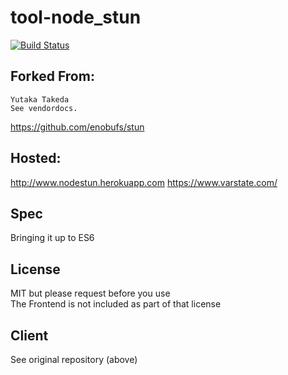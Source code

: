 # tool-node_stun

[![Build Status](https://travis-ci.org/Thoughtscript/Node_STUN.svg?branch=master)](https://travis-ci.org/Thoughtscript/Node_STUN)

## Forked From:

```
Yutaka Takeda
See vendordocs.
```

https://github.com/enobufs/stun

## Hosted:

http://www.nodestun.herokuapp.com
https://www.varstate.com/

## Spec

Bringing it up to ES6

## License

MIT but please request before you use  
The Frontend is not included as part of that license  

## Client

See original repository (above)
